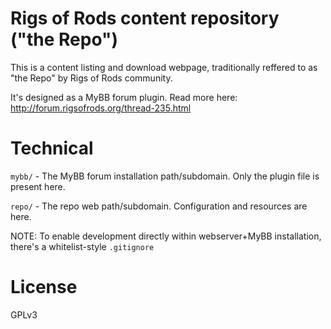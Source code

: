 # Rigs of Rods content repository ("the Repo")

This is a content listing and download webpage, traditionally reffered to as "the Repo" by Rigs of Rods community.

It's designed as a MyBB forum plugin. Read more here: http://forum.rigsofrods.org/thread-235.html

# Technical

`mybb/` - The MyBB forum installation path/subdomain. Only the plugin file is present here.

`repo/` - The repo web path/subdomain. Configuration and resources are here.

NOTE: To enable development directly within webserver+MyBB installation, there's a whitelist-style `.gitignore`

# License

GPLv3
